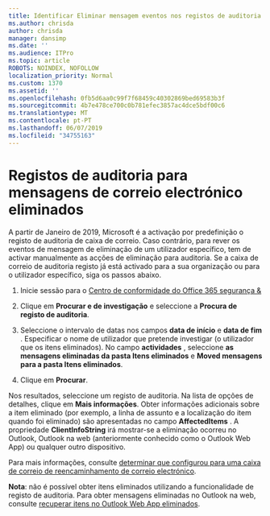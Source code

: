 ```yaml
---
title: Identificar Eliminar mensagem eventos nos registos de auditoria
ms.author: chrisda
author: chrisda
manager: dansimp
ms.date: ''
ms.audience: ITPro
ms.topic: article
ROBOTS: NOINDEX, NOFOLLOW
localization_priority: Normal
ms.custom: 1370
ms.assetid: ''
ms.openlocfilehash: 0fb5d6aa0c99f7f68459c40302869bed69583b3f
ms.sourcegitcommit: 4b7e478ce700c0b781efec3857ac4dce5bdf00c6
ms.translationtype: MT
ms.contentlocale: pt-PT
ms.lasthandoff: 06/07/2019
ms.locfileid: "34755163"
---
```

# <a name="audit-logs-for-deleted-email-messages"></a>Registos de auditoria para mensagens de correio electrónico eliminados

A partir de Janeiro de 2019, Microsoft é a activação por predefinição o registo de auditoria de caixa de correio. Caso contrário, para rever os eventos de mensagem de eliminação de um utilizador específico, tem de activar manualmente as acções de eliminação para auditoria. Se a caixa de correio de auditoria registo já está activado para a sua organização ou para o utilizador específico, siga os passos abaixo.

1. Inicie sessão para o [Centro de conformidade do Office 365 segurança &](https://protection.office.com/)

2. Clique em **Procurar e de investigação** e seleccione a **Procura de registo de auditoria**.

3. Seleccione o intervalo de datas nos campos **data de início** e **data de fim** . Especificar o nome de utilizador que pretende investigar (o utilizador que os itens eliminados). No campo **actividades** , seleccione **as mensagens eliminadas da pasta Itens eliminados** e **Moved mensagens para a pasta Itens eliminados**.

4. Clique em **Procurar**.

Nos resultados, seleccione um registo de auditoria. Na lista de opções de detalhes, clique em **Mais informações**. Obter informações adicionais sobre a item eliminado (por exemplo, a linha de assunto e a localização do item quando foi eliminado) são apresentadas no campo **AffectedItems** . A propriedade **ClientInfoString** irá mostrar-se a eliminação ocorreu no Outlook, Outlook na web (anteriormente conhecido como o Outlook Web App) ou qualquer outro dispositivo.

Para mais informações, consulte [determinar que configurou para uma caixa de correio de reencaminhamento de correio electrónico](https://docs.microsoft.com/office365/securitycompliance/auditing-troubleshooting-scenarios#determining-if-a-user-deleted-email-items).

**Nota**: não é possível obter itens eliminados utilizando a funcionalidade de registo de auditoria. Para obter mensagens eliminadas no Outlook na web, consulte [recuperar itens no Outlook Web App eliminados](https://support.office.com/article/C3D8FC15-EEEF-4F1C-81DF-E27964B7EDD4).

